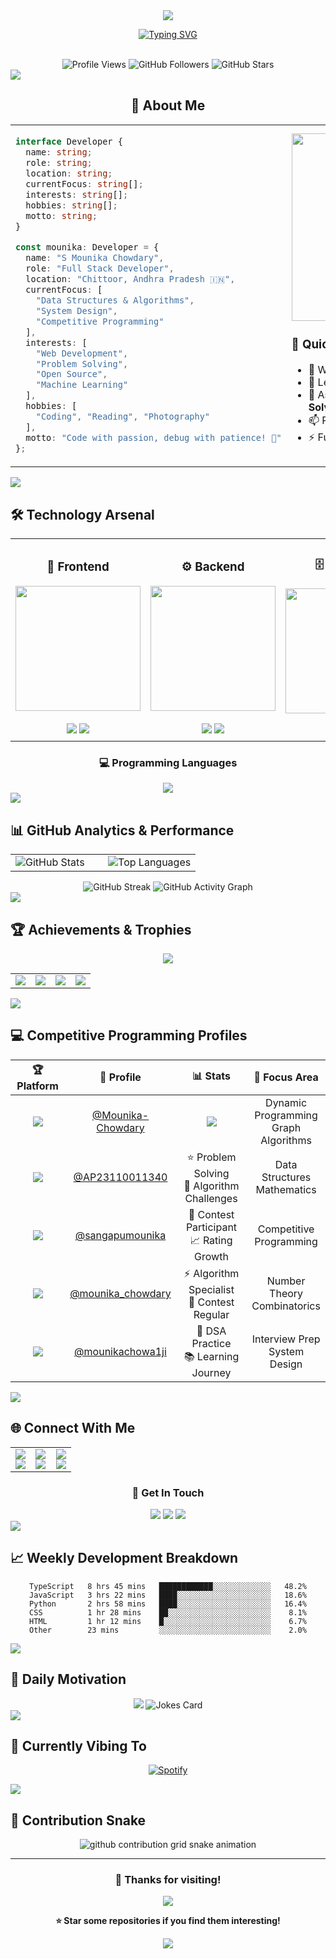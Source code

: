 <div align="center">
  <img src="https://capsule-render.vercel.app/api?type=waving&color=gradient&customColorList=6,11,20&height=180&section=header&text=S%20Mounika%20Chowdary&fontSize=42&fontColor=fff&animation=twinkling&fontAlignY=32" />
</div>

<div align="center">
  
  [![Typing SVG](https://readme-typing-svg.herokuapp.com?font=JetBrains+Mono&size=28&duration=3000&pause=1000&color=00D9FF&center=true&vCenter=true&multiline=true&repeat=true&width=600&height=100&lines=Full+Stack+Developer+%F0%9F%9A%80;Problem+Solver+%F0%9F%A7%A9;Code+Enthusiast+%E2%9D%A4%EF%B8%8F;Always+Learning+%F0%9F%8C%B1;Building+Amazing+Things!+%E2%9C%A8)](https://git.io/typing-svg)
  
  <br>
  
  <img src="https://komarev.com/ghpvc/?username=Mounika-Chowdary28&label=Profile%20Views&color=00d9ff&style=for-the-badge&logo=eye" alt="Profile Views" />
  <img src="https://img.shields.io/github/followers/Mounika-Chowdary28?label=Followers&style=for-the-badge&color=00d9ff&logo=github" alt="GitHub Followers" />
  <img src="https://img.shields.io/github/stars/Mounika-Chowdary28?label=Profile%20Stars&style=for-the-badge&color=00d9ff&logo=star" alt="GitHub Stars" />
  
</div>

<img src="https://user-images.githubusercontent.com/73097560/115834477-dbab4500-a447-11eb-908a-139a6edaec5c.gif">

<div align="center">

## 🎯 **About Me**

<table>
<tr>
<td width="50%">

```typescript
interface Developer {
  name: string;
  role: string;
  location: string;
  currentFocus: string[];
  interests: string[];
  hobbies: string[];
  motto: string;
}

const mounika: Developer = {
  name: "S Mounika Chowdary",
  role: "Full Stack Developer",
  location: "Chittoor, Andhra Pradesh 🇮🇳",
  currentFocus: [
    "Data Structures & Algorithms",
    "System Design",
    "Competitive Programming"
  ],
  interests: [
    "Web Development",
    "Problem Solving",
    "Open Source",
    "Machine Learning"
  ],
  hobbies: [
    "Coding", "Reading", "Photography"
  ],
  motto: "Code with passion, debug with patience! 💫"
};
```

</td>
<td width="50%">

<img src="https://media.giphy.com/media/L1R1tvI9svkIWwpVYr/giphy.gif" width="400" height="300" />

### 🌟 **Quick Facts**
- 🔭 Working on **Full Stack Projects**
- 🌱 Learning **Advanced DSA & System Design**
- 💬 Ask me about **Web Development & Problem Solving**
- 📫 Reach me at **[LinkedIn](https://www.linkedin.com/in/s-mounika-chowdary/)**
- ⚡ Fun fact: **I debug faster than I break things!** 😄

</td>
</tr>
</table>

</div>

<img src="https://user-images.githubusercontent.com/73097560/115834477-dbab4500-a447-11eb-908a-139a6edaec5c.gif">

## 🛠️ **Technology Arsenal**

<div align="center">

<table>
<tr>
<td align="center" width="25%">
<h3>🎨 Frontend</h3>
<img src="https://skillicons.dev/icons?i=html,css,js,react,bootstrap,tailwind" width="200"/>
<br><br>
<img src="https://img.shields.io/badge/React-20232A?style=for-the-badge&logo=react&logoColor=61DAFB" />
<img src="https://img.shields.io/badge/JavaScript-F7DF1E?style=for-the-badge&logo=javascript&logoColor=black" />
</td>

<td align="center" width="25%">
<h3>⚙️ Backend</h3>
<img src="https://skillicons.dev/icons?i=nodejs,php,python,express,fastapi" width="200"/>
<br><br>
<img src="https://img.shields.io/badge/Node.js-43853D?style=for-the-badge&logo=node.js&logoColor=white" />
<img src="https://img.shields.io/badge/Python-3776AB?style=for-the-badge&logo=python&logoColor=white" />
</td>

<td align="center" width="25%">
<h3>🗄️ Database</h3>
<img src="https://skillicons.dev/icons?i=mongodb,mysql,postgresql,redis" width="200"/>
<br><br>
<img src="https://img.shields.io/badge/MongoDB-4EA94B?style=for-the-badge&logo=mongodb&logoColor=white" />
<img src="https://img.shields.io/badge/MySQL-00000F?style=for-the-badge&logo=mysql&logoColor=white" />
</td>

<td align="center" width="25%">
<h3>🔧 Tools</h3>
<img src="https://skillicons.dev/icons?i=git,github,vscode,docker,figma,postman" width="200"/>
<br><br>
<img src="https://img.shields.io/badge/GIT-E44C30?style=for-the-badge&logo=git&logoColor=white" />
<img src="https://img.shields.io/badge/Docker-2496ED?style=for-the-badge&logo=docker&logoColor=white" />
</td>
</tr>
</table>

### 💻 **Programming Languages**

<div align="center">
<img src="https://skillicons.dev/icons?i=c,cpp,python,js,php,java,typescript" />
</div>

</div>

<img src="https://user-images.githubusercontent.com/73097560/115834477-dbab4500-a447-11eb-908a-139a6edaec5c.gif">

## 📊 **GitHub Analytics & Performance**

<div align="center">

<table>
<tr>
<td width="50%">
<img src="https://github-readme-stats.vercel.app/api?username=Mounika-Chowdary28&show_icons=true&count_private=true&theme=react&border_color=00d9ff&bg_color=0D1117&title_color=00d9ff&icon_color=00d9ff" alt="GitHub Stats" />
</td>
<td width="50%">
<img src="https://github-readme-stats.vercel.app/api/top-langs/?username=Mounika-Chowdary28&langs_count=8&layout=compact&theme=react&border_color=00d9ff&bg_color=0D1117&title_color=00d9ff&icon_color=00d9ff" alt="Top Languages" />
</td>
</tr>
</table>

<img src="https://github-readme-streak-stats.herokuapp.com/?user=Mounika-Chowdary28&theme=react&border=00d9ff&stroke=00d9ff&ring=00d9ff&fire=00d9ff&currStreakLabel=00d9ff" alt="GitHub Streak" />

<img src="https://github-readme-activity-graph.vercel.app/graph?username=Mounika-Chowdary28&custom_title=Mounika's%20GitHub%20Activity%20Graph&bg_color=0D1117&color=00d9ff&line=00d9ff&point=00d9ff&area_color=FFFFFF&title_color=FFFFFF&area=true" alt="GitHub Activity Graph" />

</div>

<img src="https://user-images.githubusercontent.com/73097560/115834477-dbab4500-a447-11eb-908a-139a6edaec5c.gif">

## 🏆 **Achievements & Trophies**

<div align="center">
  
<img src="https://github-profile-trophy.vercel.app/?username=Mounika-Chowdary28&theme=discord&no-frame=true&no-bg=false&margin-w=4&row=2&column=4" />

<table>
<tr>
<td align="center">
<img src="https://img.shields.io/badge/Total%20Commits-1000+-00d9ff?style=for-the-badge&logo=github" />
</td>
<td align="center">
<img src="https://img.shields.io/badge/Total%20PRs-50+-00d9ff?style=for-the-badge&logo=github" />
</td>
<td align="center">
<img src="https://img.shields.io/badge/Total%20Issues-25+-00d9ff?style=for-the-badge&logo=github" />
</td>
<td align="center">
<img src="https://img.shields.io/badge/Contributed%20to-10+-00d9ff?style=for-the-badge&logo=github" />
</td>
</tr>
</table>

</div>

<img src="https://user-images.githubusercontent.com/73097560/115834477-dbab4500-a447-11eb-908a-139a6edaec5c.gif">

## 💻 **Competitive Programming Profiles**

<div align="center">

<table width="100%">
<thead>
<tr>
<th width="20%">🏆 Platform</th>
<th width="25%">👤 Profile</th>
<th width="30%">📊 Stats</th>
<th width="25%">🎯 Focus Area</th>
</tr>
</thead>
<tbody>
<tr>
<td align="center">
<img src="https://img.shields.io/badge/LeetCode-FFA116?style=for-the-badge&logo=leetcode&logoColor=black" />
</td>
<td align="center">
<a href="https://leetcode.com/u/Mounika-Chowdary/">@Mounika-Chowdary</a>
</td>
<td align="center">
<img src="https://leetcard.jacoblin.cool/Mounika-Chowdary?theme=dark&font=Nunito&ext=contest" />
</td>
<td align="center">
Dynamic Programming<br>Graph Algorithms
</td>
</tr>
<tr>
<td align="center">
<img src="https://img.shields.io/badge/HackerRank-2EC866?style=for-the-badge&logo=hackerrank&logoColor=white" />
</td>
<td align="center">
<a href="https://www.hackerrank.com/profile/AP23110011340">@AP23110011340</a>
</td>
<td align="center">
⭐ Problem Solving<br>🏅 Algorithm Challenges
</td>
<td align="center">
Data Structures<br>Mathematics
</td>
</tr>
<tr>
<td align="center">
<img src="https://img.shields.io/badge/CodeChef-5B4638?style=for-the-badge&logo=codechef&logoColor=white" />
</td>
<td align="center">
<a href="https://www.codechef.com/users/sangapumounika">@sangapumounika</a>
</td>
<td align="center">
🍳 Contest Participant<br>📈 Rating Growth
</td>
<td align="center">
Competitive<br>Programming
</td>
</tr>
<tr>
<td align="center">
<img src="https://img.shields.io/badge/Codeforces-445f9d?style=for-the-badge&logo=Codeforces&logoColor=white" />
</td>
<td align="center">
<a href="https://codeforces.com/profile/mounika_chowdary">@mounika_chowdary</a>
</td>
<td align="center">
⚡ Algorithm Specialist<br>🎯 Contest Regular
</td>
<td align="center">
Number Theory<br>Combinatorics
</td>
</tr>
<tr>
<td align="center">
<img src="https://img.shields.io/badge/GeeksforGeeks-298D46?style=for-the-badge&logo=geeksforgeeks&logoColor=white" />
</td>
<td align="center">
<a href="https://www.geeksforgeeks.org/user/mounikachowa1ji/">@mounikachowa1ji</a>
</td>
<td align="center">
🎯 DSA Practice<br>📚 Learning Journey
</td>
<td align="center">
Interview Prep<br>System Design
</td>
</tr>
</tbody>
</table>

</div>

<img src="https://user-images.githubusercontent.com/73097560/115834477-dbab4500-a447-11eb-908a-139a6edaec5c.gif">

## 🌐 **Connect With Me**

<div align="center">

<table>
<tr>
<td align="center" width="33%">
<a href="https://www.linkedin.com/in/s-mounika-chowdary/">
<img src="https://img.shields.io/badge/LinkedIn-0077B5?style=for-the-badge&logo=linkedin&logoColor=white" />
<br>
<img src="https://img.shields.io/badge/Professional-Network-blue?style=flat-square" />
</a>
</td>
<td align="center" width="33%">
<a href="https://github.com/Mounika-Chowdary28">
<img src="https://img.shields.io/badge/GitHub-100000?style=for-the-badge&logo=github&logoColor=white" />
<br>
<img src="https://img.shields.io/badge/Code-Portfolio-green?style=flat-square" />
</a>
</td>
<td align="center" width="33%">
<a href="https://www.instagram.com/mounika_sangapu/">
<img src="https://img.shields.io/badge/Instagram-E4405F?style=for-the-badge&logo=instagram&logoColor=white" />
<br>
<img src="https://img.shields.io/badge/Personal-Updates-pink?style=flat-square" />
</a>
</td>
</tr>
</table>

### 📧 **Get In Touch**

<img src="https://img.shields.io/badge/Gmail-D14836?style=for-the-badge&logo=gmail&logoColor=white" />
<img src="https://img.shields.io/badge/Discord-7289DA?style=for-the-badge&logo=discord&logoColor=white" />
<img src="https://img.shields.io/badge/Telegram-2CA5E0?style=for-the-badge&logo=telegram&logoColor=white" />

</div>

<img src="https://user-images.githubusercontent.com/73097560/115834477-dbab4500-a447-11eb-908a-139a6edaec5c.gif">

## 📈 **Weekly Development Breakdown**

<div align="center">

<!--START_SECTION:waka-->
```text
TypeScript   8 hrs 45 mins   ████████████░░░░░░░░░░░░░   48.2%
JavaScript   3 hrs 22 mins   ████░░░░░░░░░░░░░░░░░░░░░   18.6%
Python       2 hrs 58 mins   ████░░░░░░░░░░░░░░░░░░░░░   16.4%
CSS          1 hr 28 mins    ██░░░░░░░░░░░░░░░░░░░░░░░    8.1%
HTML         1 hr 12 mins    █░░░░░░░░░░░░░░░░░░░░░░░░    6.7%
Other        23 mins         ░░░░░░░░░░░░░░░░░░░░░░░░░    2.0%
```
<!--END_SECTION:waka-->

</div>

<img src="https://user-images.githubusercontent.com/73097560/115834477-dbab4500-a447-11eb-908a-139a6edaec5c.gif">

## 💭 **Daily Motivation**

<div align="center">
  
<img src="https://quotes-github-readme.vercel.app/api?type=horizontal&theme=tokyonight&quote=Code%20is%20like%20humor.%20When%20you%20have%20to%20explain%20it%2C%20it%27s%20bad.&author=Cory%20House" />

<img src="https://readme-jokes.vercel.app/api?theme=tokyonight" alt="Jokes Card" />

</div>

<img src="https://user-images.githubusercontent.com/73097560/115834477-dbab4500-a447-11eb-908a-139a6edaec5c.gif">

## 🎵 **Currently Vibing To**

<div align="center">

[![Spotify](https://spotify-github-profile.vercel.app/api/view?uid=31k6rlzwxkjiowhowdjewhowdhow&cover_image=true&theme=novatorem&show_offline=false&background_color=121212&interchange=false&bar_color=53b14f&bar_color_cover=false)](https://open.spotify.com/user/31k6rlzwxkjiowhowdjewhowdhow)

</div>

<img src="https://user-images.githubusercontent.com/73097560/115834477-dbab4500-a447-11eb-908a-139a6edaec5c.gif">

## 🐍 **Contribution Snake**

<div align="center">
  
<picture>
  <source media="(prefers-color-scheme: dark)" srcset="https://raw.githubusercontent.com/Mounika-Chowdary28/Mounika-Chowdary28/output/github-contribution-grid-snake-dark.svg">
  <source media="(prefers-color-scheme: light)" srcset="https://raw.githubusercontent.com/Mounika-Chowdary28/Mounika-Chowdary28/output/github-contribution-grid-snake.svg">
  <img alt="github contribution grid snake animation" src="https://raw.githubusercontent.com/Mounika-Chowdary28/Mounika-Chowdary28/output/github-contribution-grid-snake.svg">
</picture>

</div>

---

<div align="center">

### 💝 **Thanks for visiting!**

<img src="https://capsule-render.vercel.app/api?type=waving&color=gradient&customColorList=6,11,20&height=100&section=footer&animation=twinkling" />

**⭐ Star some repositories if you find them interesting!**

<img src="https://komarev.com/ghpvc/?username=Mounika-Chowdary28&style=for-the-badge&color=00d9ff" />

</div>
